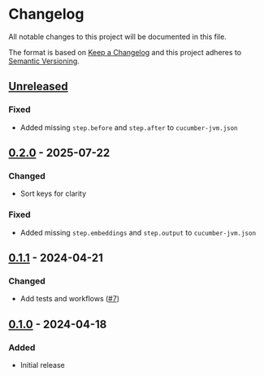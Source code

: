 # Changelog

All notable changes to this project will be documented in this file.

The format is based on [Keep a Changelog](http://keepachangelog.com/)
and this project adheres to [Semantic Versioning](http://semver.org/).

## [Unreleased]
### Fixed
- Added missing `step.before` and `step.after` to `cucumber-jvm.json`

## [0.2.0] - 2025-07-22
### Changed
- Sort keys for clarity

### Fixed
- Added missing `step.embeddings` and `step.output` to `cucumber-jvm.json`

## [0.1.1] - 2024-04-21
### Changed
- Add tests and workflows ([#7](https://github.com/cucumber/cucumber-json-schema/pull/7))

## [0.1.0] - 2024-04-18
### Added
- Initial release

[Unreleased]: https://github.com/cucumber/cucumber-json-schema/compare/v0.2.0...HEAD
[0.2.0]: https://github.com/cucumber/cucumber-json-schema/compare/v0.1.1...v0.2.0
[0.1.1]: https://github.com/cucumber/cucumber-json-schema/compare/v0.1.0...v0.1.1
[0.1.0]: https://github.com/cucumber/html-formatter/compare/8d0dcd7300b187348157e8ac9e01d45b066dcd1a...v0.1.0
